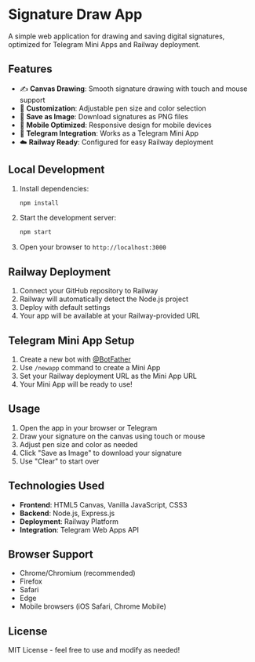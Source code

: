 # Signature Draw App

A simple web application for drawing and saving digital signatures, optimized for Telegram Mini Apps and Railway deployment.

## Features

- ✍️ **Canvas Drawing**: Smooth signature drawing with touch and mouse support
- 🎨 **Customization**: Adjustable pen size and color selection
- 💾 **Save as Image**: Download signatures as PNG files
- 📱 **Mobile Optimized**: Responsive design for mobile devices
- 🤖 **Telegram Integration**: Works as a Telegram Mini App
- ☁️ **Railway Ready**: Configured for easy Railway deployment

## Local Development

1. Install dependencies:
   ```bash
   npm install
   ```

2. Start the development server:
   ```bash
   npm start
   ```

3. Open your browser to `http://localhost:3000`

## Railway Deployment

1. Connect your GitHub repository to Railway
2. Railway will automatically detect the Node.js project
3. Deploy with default settings
4. Your app will be available at your Railway-provided URL

## Telegram Mini App Setup

1. Create a new bot with [@BotFather](https://t.me/botfather)
2. Use `/newapp` command to create a Mini App
3. Set your Railway deployment URL as the Mini App URL
4. Your Mini App will be ready to use!

## Usage

1. Open the app in your browser or Telegram
2. Draw your signature on the canvas using touch or mouse
3. Adjust pen size and color as needed
4. Click "Save as Image" to download your signature
5. Use "Clear" to start over

## Technologies Used

- **Frontend**: HTML5 Canvas, Vanilla JavaScript, CSS3
- **Backend**: Node.js, Express.js
- **Deployment**: Railway Platform
- **Integration**: Telegram Web Apps API

## Browser Support

- Chrome/Chromium (recommended)
- Firefox
- Safari
- Edge
- Mobile browsers (iOS Safari, Chrome Mobile)

## License

MIT License - feel free to use and modify as needed!